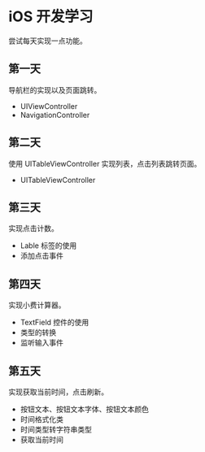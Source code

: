 # iOS 开发学习

尝试每天实现一点功能。

## 第一天

导航栏的实现以及页面跳转。

- UIViewController
- NavigationController

## 第二天

使用 UITableViewController 实现列表，点击列表跳转页面。

- UITableViewController

## 第三天

实现点击计数。

- Lable 标签的使用
- 添加点击事件

## 第四天

实现小费计算器。

- TextField 控件的使用
- 类型的转换
- 监听输入事件

## 第五天
实现获取当前时间，点击刷新。

- 按钮文本、按钮文本字体、按钮文本颜色
- 时间格式化类
- 时间类型转字符串类型
- 获取当前时间